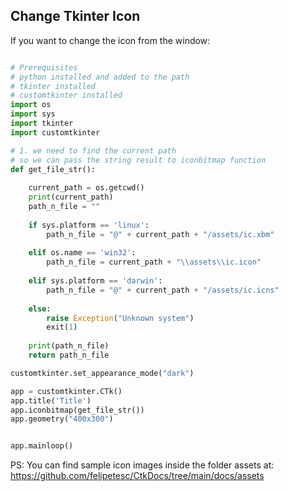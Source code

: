 ## Change Tkinter Icon


If you want to change the icon from the window:

```python

# Prerequisites
# python installed and added to the path
# tkinter installed
# customtkinter installed
import os
import sys
import tkinter
import customtkinter

# 1. we need to find the current path 
# so we can pass the string result to iconbitmap function
def get_file_str():
	
	current_path = os.getcwd()
	print(current_path)
	path_n_file = ""
	
	if sys.platform == 'linux':
		path_n_file = "@" + current_path + "/assets/ic.xbm"
	
	elif os.name == 'win32':
		path_n_file = current_path + "\\assets\\ic.icon"
	
	elif sys.platform == 'darwin':
		path_n_file = "@" + current_path + "/assets/ic.icns"
	
	else:
		raise Exception("Unknown system")
		exit(1)
	
	print(path_n_file)
	return path_n_file

customtkinter.set_appearance_mode("dark")

app = customtkinter.CTk()
app.title('Title')
app.iconbitmap(get_file_str())
app.geometry("400x300")


app.mainloop()


```

PS: You can find sample icon images inside the folder assets at: https://github.com/felipetesc/CtkDocs/tree/main/docs/assets